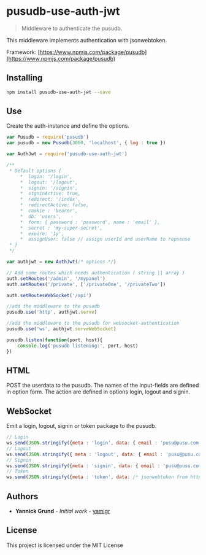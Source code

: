 # pusudb-use-auth-jwt

> Middleware to authenticate the pusudb.

This middleware implements authentication with jsonwebtoken.

Framework: [https://www.npmjs.com/package/pusudb](https://www.npmjs.com/package/pusudb)

<a name="installing"></a>
## Installing

```sh
npm install pusudb-use-auth-jwt --save
```

## Use
Create the auth-instance and define the options.

```js
var Pusudb = require('pusudb')
var pusudb = new Pusudb(3000, 'localhost', { log : true })

var AuthJwt = require('pusudb-use-auth-jwt')

/**
 * Default options {
     *  login: '/login',
     *  logout: '/logout',
     *  signin: '/signin',
     *  signinActive: true,
     *  redirect: '/index',
     *  redirectActive: false,
     *  cookie : 'bearer',
     *  db: 'users',
     *  form: { password : 'password', name : 'email' },
     *  secret : 'my-super-secret',
     *  expire: '1y',
     *  assignUser: false // assign userId and userName to repsonse
 * }
 */

var authjwt = new AuthJwt(/* options */) 

// Add some routes which needs authentication ( string || array )
auth.setRoutes('/admin', '/mypanel')
auth.setRoutes('/private', ['/privateOne', '/privateTwo'])

auth.setRoutesWebSocket('/api')

//add the middleware to the pusudb
pusudb.use('http', authjwt.serve)

//add the middleware to the pusudb for websocket-authentication
pusudb.use('ws', authjwt.serveWebSocket)

pusudb.listen(function(port, host){
    console.log('pusudb listening:', port, host)
})
```

## HTML

POST the userdata to the pusudb. The names of the input-fields are defined in option form. The action are defined in options login, logout and signin.

## WebSocket

Emit a login, logout, signin or token package to the pusudb.

```js
// Login
ws.send(JSON.stringify({meta : 'login', data: { email : 'pusu@pusu.com', password: '1234'}}));
// Logout
ws.send(JSON.stringify({ meta : 'logout', data: { email : 'pusu@pusu.com', password: '1234'}}));
// Signin
ws.send(JSON.stringify({meta : 'signin', data: { email : 'pusu@pusu.com', password: '1234'}}));
// Token
ws.send(JSON.stringify({meta : 'token', data: /* jsonwebtoken from http-cookie, check options */));
``` 


<a name="authors"></a>

## Authors

* **Yannick Grund** - *Initial work* - [yamigr](https://github.com/yamigr)

<a name="license"></a>

## License

This project is licensed under the MIT License

